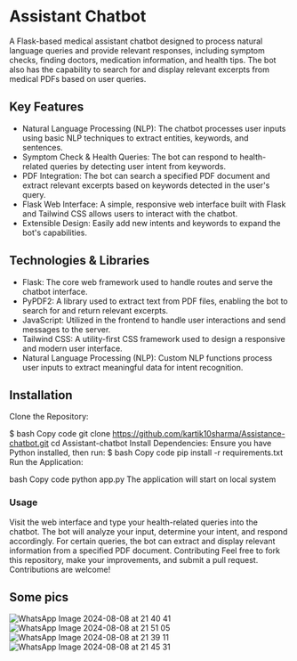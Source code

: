 # Assistant Chatbot
A Flask-based medical assistant chatbot designed to process natural language queries and provide relevant responses, including symptom checks, finding doctors, medication information, and health tips. The bot also has the capability to search for and display relevant excerpts from medical PDFs based on user queries.

## Key Features
- Natural Language Processing (NLP): The chatbot processes user inputs using basic NLP techniques to extract entities, keywords, and sentences.
- Symptom Check & Health Queries: The bot can respond to health-related queries by detecting user intent from keywords.
- PDF Integration: The bot can search a specified PDF document and extract relevant excerpts based on keywords detected in the user's query.
- Flask Web Interface: A simple, responsive web interface built with Flask and Tailwind CSS allows users to interact with the chatbot.
- Extensible Design: Easily add new intents and keywords to expand the bot's capabilities.
## Technologies & Libraries
- Flask: The core web framework used to handle routes and serve the chatbot interface.
- PyPDF2: A library used to extract text from PDF files, enabling the bot to search for and return relevant excerpts.
- JavaScript: Utilized in the frontend to handle user interactions and send messages to the server.
- Tailwind CSS: A utility-first CSS framework used to design a responsive and modern user interface.
- Natural Language Processing (NLP): Custom NLP functions process user inputs to extract meaningful data for intent recognition.
## Installation
Clone the Repository:

$ bash
Copy code
git clone https://github.com/kartik10sharma/Assistance-chatbot.git
cd Assistant-chatbot
Install Dependencies:
Ensure you have Python installed, then run:
$ bash
Copy code
pip install -r requirements.txt
Run the Application:

bash
Copy code
python app.py
The application will start on local system 

### Usage
Visit the web interface and type your health-related queries into the chatbot.
The bot will analyze your input, determine your intent, and respond accordingly.
For certain queries, the bot can extract and display relevant information from a specified PDF document.
Contributing
Feel free to fork this repository, make your improvements, and submit a pull request. Contributions are welcome!

## Some pics
![WhatsApp Image 2024-08-08 at 21 40 41](https://github.com/user-attachments/assets/2c9780a3-22d5-4afb-ba27-4a3531249a6e)
![WhatsApp Image 2024-08-08 at 21 51 05](https://github.com/user-attachments/assets/2d1601f5-e8ae-4120-a885-fa516656be1a)
![WhatsApp Image 2024-08-08 at 21 39 11](https://github.com/user-attachments/assets/862ecba4-8f42-4d84-8f10-53140d2b477c)
![WhatsApp Image 2024-08-08 at 21 45 31](https://github.com/user-attachments/assets/6d139f37-6196-4058-b283-cb40f0ad5890)

